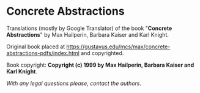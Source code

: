 # Concrete Abstractions
Translations (mostly by Google Translator) of the book "**Concrete Abstractions**" by Max Hailperin, Barbara Kaiser and Karl Knight.

Original book placed at https://gustavus.edu/mcs/max/concrete-abstractions-pdfs/index.html
and copyrighted.

Book copyright:
**Copyright (c) 1999 by Max Hailperin, Barbara Kaiser and Karl Knight**.

*With any legal questions please, contact the authors*. 
